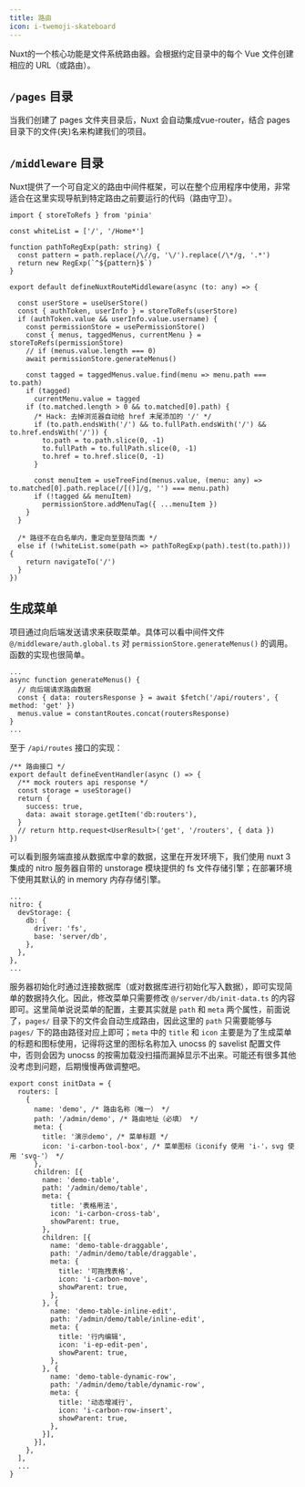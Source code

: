```yaml
---
title: 路由
icon: i-twemoji-skateboard
---
```


Nuxt的一个核心功能是文件系统路由器。会根据约定目录中的每个 Vue 文件创建相应的 URL（或路由）。

## `/pages` 目录
当我们创建了 pages 文件夹目录后，Nuxt 会自动集成vue-router，结合 pages 目录下的文件(夹)名来构建我们的项目。

## `/middleware` 目录
Nuxt提供了一个可自定义的路由中间件框架，可以在整个应用程序中使用，非常适合在这里实现导航到特定路由之前要运行的代码（路由守卫）。
```ts{}[@/middleware/auth.global.ts]
import { storeToRefs } from 'pinia'

const whiteList = ['/', '/Home*']

function pathToRegExp(path: string) {
  const pattern = path.replace(/\//g, '\/').replace(/\*/g, '.*')
  return new RegExp(`^${pattern}$`)
}

export default defineNuxtRouteMiddleware(async (to: any) => {

  const userStore = useUserStore()
  const { authToken, userInfo } = storeToRefs(userStore)
  if (authToken.value && userInfo.value.username) {
    const permissionStore = usePermissionStore()
    const { menus, taggedMenus, currentMenu } = storeToRefs(permissionStore)
    // if (menus.value.length === 0)
    await permissionStore.generateMenus()

    const tagged = taggedMenus.value.find(menu => menu.path === to.path)
    if (tagged)
      currentMenu.value = tagged
    if (to.matched.length > 0 && to.matched[0].path) {
      /* Hack: 去掉浏览器自动给 href 末尾添加的 '/' */
      if (to.path.endsWith('/') && to.fullPath.endsWith('/') && to.href.endsWith('/')) {
        to.path = to.path.slice(0, -1)
        to.fullPath = to.fullPath.slice(0, -1)
        to.href = to.href.slice(0, -1)
      }

      const menuItem = useTreeFind(menus.value, (menu: any) => to.matched[0].path.replace(/[()]/g, '') === menu.path)
      if (!tagged && menuItem)
        permissionStore.addMenuTag({ ...menuItem })
    }
  }

  /* 路径不在白名单内，重定向至登陆页面 */
  else if (!whiteList.some(path => pathToRegExp(path).test(to.path))) {
    return navigateTo('/')
  }
})
```

## 生成菜单
项目通过向后端发送请求来获取菜单。具体可以看中间件文件 `@/middleware/auth.global.ts` 对 `permissionStore.generateMenus()` 的调用。函数的实现也很简单。
```ts{}[@/composables/permission.ts]
...
async function generateMenus() {
  // 向后端请求路由数据
  const { data: routersResponse } = await $fetch('/api/routers', { method: 'get' })
  menus.value = constantRoutes.concat(routersResponse)
}
...
```
至于 `/api/routes` 接口的实现：
```ts{}[@/server/api/routers.get.ts]
/** 路由接口 */
export default defineEventHandler(async () => {
  /** mock routers api response */
  const storage = useStorage()
  return {
    success: true,
    data: await storage.getItem('db:routers'),
  }
  // return http.request<UserResult>('get', '/routers', { data })
})
```
可以看到服务端直接从数据库中拿的数据，这里在开发环境下，我们使用 nuxt 3 集成的 nitro 服务器自带的 unstorage 模块提供的 fs 文件存储引擎；在部署环境下使用其默认的 in memory 内存存储引擎。
```ts{}[@/nuxt.config.ts]
...
nitro: {
  devStorage: {
    db: {
      driver: 'fs',
      base: 'server/db',
    },
  },
},
...
```
服务器初始化时通过连接数据库（或对数据库进行初始化写入数据），即可实现简单的数据持久化。因此，修改菜单只需要修改 `@/server/db/init-data.ts` 的内容即可。这里简单说说菜单的配置，主要其实就是 `path` 和 `meta` 两个属性，前面说了，`pages/` 目录下的文件会自动生成路由，因此这里的 `path` 只需要能够与 `pages/` 下的路由路径对应上即可；`meta` 中的 `title` 和 `icon` 主要是为了生成菜单的标题和图标使用，记得将这里的图标名称加入 unocss 的 savelist 配置文件中，否则会因为 unocss 的按需加载没扫描而漏掉显示不出来。可能还有很多其他没考虑到问题，后期慢慢再做调整吧。
```ts{}[@/server/db/init-data.ts]
export const initData = {
  routers: [
    {
      name: 'demo', /* 路由名称（唯一） */
      path: '/admin/demo', /* 路由地址（必填） */
      meta: {
        title: '演示demo', /* 菜单标题 */
        icon: 'i-carbon-tool-box', /* 菜单图标（iconify 使用 'i-'，svg 使用 'svg-'） */
      },
      children: [{
        name: 'demo-table',
        path: '/admin/demo/table',
        meta: {
          title: '表格用法',
          icon: 'i-carbon-cross-tab',
          showParent: true,
        },
        children: [{
          name: 'demo-table-draggable',
          path: '/admin/demo/table/draggable',
          meta: {
            title: '可拖拽表格',
            icon: 'i-carbon-move',
            showParent: true,
          },
        }, {
          name: 'demo-table-inline-edit',
          path: '/admin/demo/table/inline-edit',
          meta: {
            title: '行内编辑',
            icon: 'i-ep-edit-pen',
            showParent: true,
          },
        }, {
          name: 'demo-table-dynamic-row',
          path: '/admin/demo/table/dynamic-row',
          meta: {
            title: '动态增减行',
            icon: 'i-carbon-row-insert',
            showParent: true,
          },
        }],
      }],
    },
  ],
  ...
}
```
